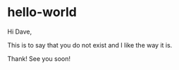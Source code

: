 # hello-world
Hi Dave,

This is to say that you do not exist and I like the way it is.

Thank!
See you soon!
